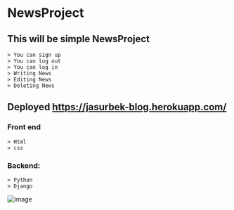 # NewsProject
## This will be simple NewsProject
	
	> You can sign up 
	> You can log out
	> You can log in
	> Writing News
	> Editing News
	> Deleting News
	

## Deployed https://jasurbek-blog.herokuapp.com/

### Front end 

	> Html
	> css

### Backend:
	> Python
	> Django

![image](https://user-images.githubusercontent.com/70209229/134777178-2b6ec06e-50aa-4804-8781-8191c822a3f3.png)
